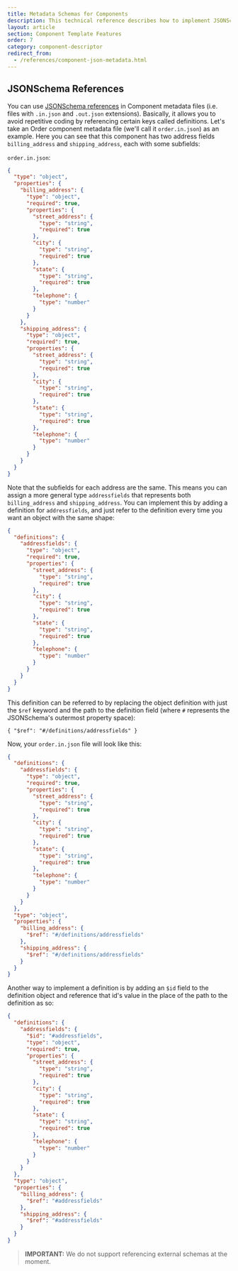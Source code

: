 ```yaml
---
title: Metadata Schemas for Components
description: This technical reference describes how to implement JSONSchema references in .in and .out component metadata
layout: article
section: Component Template Features
order: 7
category: component-descriptor
redirect_from:
  - /references/component-json-metadata.html
---
```


## JSONSchema References

You can use [JSONSchema references](https://json-schema.org) in Component metadata files (i.e. files with `.in.json` and `.out.json` extensions). Basically, it allows you to avoid repetitive coding by referencing certain keys called definitions. Let's take an Order component metadata file (we'll call it `order.in.json`) as an example. Here you can see that this component has two address fields `billing_address` and `shipping_address`, each with some subfields:

`order.in.json`:

```json
{
  "type": "object",
  "properties": {
    "billing_address": {
      "type": "object",
      "required": true,
      "properties": {
        "street_address": {
          "type": "string",
          "required": true
        },
        "city": {
          "type": "string",
          "required": true
        },
        "state": {
          "type": "string",
          "required": true
        },
        "telephone": {
          "type": "number"
        }
      }
    },
    "shipping_address": {
      "type": "object",
      "required": true,
      "properties": {
        "street_address": {
          "type": "string",
          "required": true
        },
        "city": {
          "type": "string",
          "required": true
        },
        "state": {
          "type": "string",
          "required": true
        },
        "telephone": {
          "type": "number"
        }
      }
    }
  }
}
```

Note that the subfields for each address are the same. This means you can assign a more general type `addressfields` that represents both `billing_address` and `shipping_address`. You can implement this by adding a definition for `addressfields`, and just refer to the definition every time you want an object with the same shape:

```json
{
  "definitions": {
    "addressfields": {
      "type": "object",
      "required": true,
      "properties": {
        "street_address": {
          "type": "string",
          "required": true
        },
        "city": {
          "type": "string",
          "required": true
        },
        "state": {
          "type": "string",
          "required": true
        },
        "telephone": {
          "type": "number"
        }
      }
    }
  }
}
```

This definition can be referred to by replacing the object definition with just the `$ref` keyword and the path to the definition field (where `#` represents the JSONSchema's outermost property space):

`{ "$ref": "#/definitions/addressfields" }`

Now, your `order.in.json` file will look like this:

```json
{
  "definitions": {
    "addressfields": {
      "type": "object",
      "required": true,
      "properties": {
        "street_address": {
          "type": "string",
          "required": true
        },
        "city": {
          "type": "string",
          "required": true
        },
        "state": {
          "type": "string",
          "required": true
        },
        "telephone": {
          "type": "number"
        }
      }
    }
  },
  "type": "object",
  "properties": {
    "billing_address": {
      "$ref": "#/definitions/addressfields"
    },
    "shipping_address": {
      "$ref": "#/definitions/addressfields"
    }
  }
}
```

Another way to implement a definition is by adding an `$id` field to the definition object and reference that id's value in the place of the path to the definition as so:

```json
{
  "definitions": {
    "addressfields": {
      "$id": "#addressfields",
      "type": "object",
      "required": true,
      "properties": {
        "street_address": {
          "type": "string",
          "required": true
        },
        "city": {
          "type": "string",
          "required": true
        },
        "state": {
          "type": "string",
          "required": true
        },
        "telephone": {
          "type": "number"
        }
      }
    }
  },
  "type": "object",
  "properties": {
    "billing_address": {
      "$ref": "#addressfields"
    },
    "shipping_address": {
      "$ref": "#addressfields"
    }
  }
}
```


>**IMPORTANT:** We do not support referencing external schemas at the moment.
